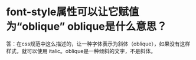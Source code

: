 # font-style属性可以让它赋值为“oblique” oblique是什么意思？

答：在css规范中这么描述的，让一种字体表示为斜体（oblique），如果没有这样样式，就可以使用 
italic。oblique是一种倾斜的文字，不是斜体。